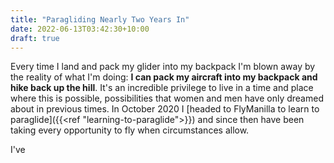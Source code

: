 ```yaml
---
title: "Paragliding Nearly Two Years In"
date: 2022-06-13T03:42:30+10:00
draft: true
---
```


Every time I land and pack my glider into my backpack I'm blown away by the reality of what I'm doing: **I can pack my aircraft into my backpack and hike back up the hill**. It's an incredible privilege to live in a time and place where this is possible, possibilities that women and men have only dreamed about in previous times. In October 2020 I [headed to FlyManilla to learn to paraglide]({{<ref "learning-to-paraglide">}}) and since then have been taking every opportunity to fly when circumstances allow.

I've

